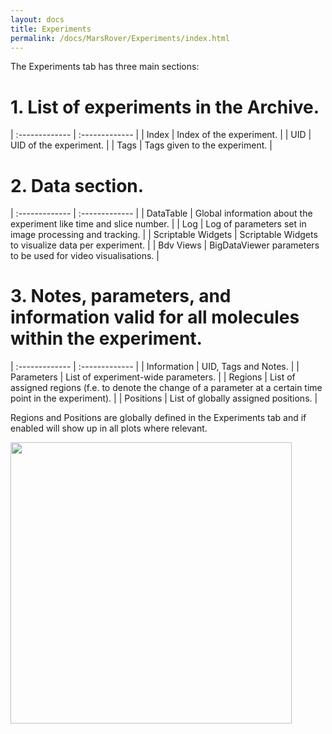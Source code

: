```yaml
---
layout: docs
title: Experiments
permalink: /docs/MarsRover/Experiments/index.html
---
```


The Experiments tab has three main sections:
# 1. List of experiments in the Archive.

| :------------- | :------------- |
| Index       | Index of the experiment.       |
| UID       | UID of the experiment.       |
| Tags       | Tags given to the experiment.       |

# 2. Data section.

| :------------- | :------------- |
| DataTable      | Global information about the experiment like time and slice number.      |
| Log       | Log of parameters set in image processing and tracking.       |
| Scriptable Widgets      | Scriptable Widgets to visualize data per experiment.       |
| Bdv Views       | BigDataViewer parameters to be used for video visualisations.       |

# 3. Notes, parameters, and information valid for all molecules within the experiment.

| :------------- | :------------- |
| Information       | UID, Tags and Notes.      |
| Parameters       | List of experiment-wide parameters.       |
| Regions       | List of assigned regions (f.e. to denote the change of a parameter at a certain time point in the experiment).       |
| Positions       | List of globally assigned positions.      |

Regions and Positions are globally defined in the Experiments tab and if enabled will show up in all plots where relevant.

<img align='center' src='{{site.baseurl}}/docs/img/Rover/img7.png' width='450' />
